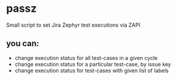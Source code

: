 # passz
Small script to set Jira Zephyr test executions via ZAPI

## you can:
- change execution status for all test-cases in a given cycle
- change execution status for a particular test-case, by issue key
- change execution status for test-cases with given list of labels
